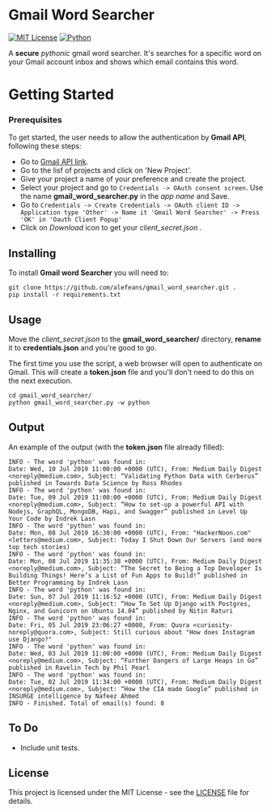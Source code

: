 # Gmail Word Searcher
[![MIT License](https://img.shields.io/badge/license-MIT-007EC7.svg?style=flat)](/LICENSE) [![Python](https://img.shields.io/badge/python-3.6-blue.svg)]()

A **secure** *pythonic* gmail word searcher. It's searches for a specific word on your Gmail account inbox and shows which email contains this word.

# Getting Started

### Prerequisites

To get started, the user needs to allow the authentication by **Gmail API**, following these steps:

* Go to [Gmail API link](https://console.developers.google.com/).
* Go to the lisf of projects and click on 'New Project'.
* Give your project a name of your preference and create the project.
* Select your project and go to `Credentials -> OAuth consent screen`. Use the name **gmail_word_searcher.py** in the *app name* and Save.
* Go to `Credentials -> Create Credentials -> OAuth client ID -> Application type 'Other' -> Name it 'Gmail Word Searcher' -> Press 'OK' in 'Oauth Client Popup'`
* Click on *Download* icon to get your *client_secret.json* .

## Installing

To install **Gmail word Searcher** you will need to:
```
git clone https://github.com/alefeans/gmail_word_searcher.git .
pip install -r requirements.txt
```

## Usage

Move the *client_secret.json* to the **gmail_word_searcher/** directory, **rename** it to **credentials.json** and you're good to go.

The first time you use the script, a web browser will open to authenticate on Gmail. This will create a **token.json** file and you'll don't need to do this on the next execution.

```
cd gmail_word_searcher/
python gmail_word_searcher.py -w python
```

## Output

An example of the output (with the **token.json** file already filled):

```
INFO - The word 'python' was found in:
Date: Wed, 10 Jul 2019 11:00:00 +0000 (UTC), From: Medium Daily Digest <noreply@medium.com>, Subject: “Validating Python Data with Cerberus” published in Towards Data Science by Ross Rhodes
INFO - The word 'python' was found in:
Date: Tue, 09 Jul 2019 11:00:00 +0000 (UTC), From: Medium Daily Digest <noreply@medium.com>, Subject: “How to set-up a powerful API with Nodejs, GraphQL, MongoDB, Hapi, and Swagger” published in Level Up Your Code by Indrek Lasn
INFO - The word 'python' was found in:
Date: Mon, 08 Jul 2019 16:30:00 +0000 (UTC), From: "HackerNoon.com" <letters@medium.com>, Subject: Today I Shut Down Our Servers (and more top tech stories)
INFO - The word 'python' was found in:
Date: Mon, 08 Jul 2019 11:35:38 +0000 (UTC), From: Medium Daily Digest <noreply@medium.com>, Subject: “The Secret to Being a Top Developer Is Building Things! Here’s a List of Fun Apps to Build!” published in Better Programming by Indrek Lasn
INFO - The word 'python' was found in:
Date: Sun, 07 Jul 2019 11:16:52 +0000 (UTC), From: Medium Daily Digest <noreply@medium.com>, Subject: “How To Set Up Django with Postgres, Nginx, and Gunicorn on Ubuntu 14.04” published by Nitin Raturi
INFO - The word 'python' was found in:
Date: Fri, 05 Jul 2019 23:06:27 +0000, From: Quora <curiosity-noreply@quora.com>, Subject: Still curious about "How does Instagram use Django?"
INFO - The word 'python' was found in:
Date: Wed, 03 Jul 2019 11:00:00 +0000 (UTC), From: Medium Daily Digest <noreply@medium.com>, Subject: “Further Dangers of Large Heaps in Go” published in Ravelin Tech by Phil Pearl
INFO - The word 'python' was found in:
Date: Tue, 02 Jul 2019 11:34:00 +0000 (UTC), From: Medium Daily Digest <noreply@medium.com>, Subject: “How the CIA made Google” published in INSURGE intelligence by Nafeez Ahmed
INFO - Finished. Total of email(s) found: 8
```


## To Do

* Include unit tests.

## License

This project is licensed under the MIT License - see the [LICENSE](LICENSE) file for details.
